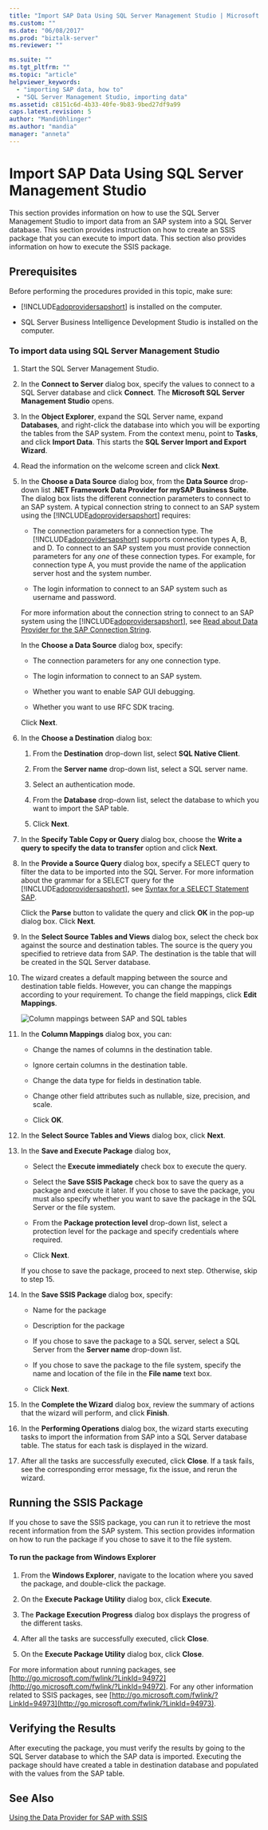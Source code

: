 ```yaml
---
title: "Import SAP Data Using SQL Server Management Studio | Microsoft Docs"
ms.custom: ""
ms.date: "06/08/2017"
ms.prod: "biztalk-server"
ms.reviewer: ""

ms.suite: ""
ms.tgt_pltfrm: ""
ms.topic: "article"
helpviewer_keywords: 
  - "importing SAP data, how to"
  - "SQL Server Management Studio, importing data"
ms.assetid: c8151c6d-4b33-40fe-9b83-9bed27df9a99
caps.latest.revision: 5
author: "MandiOhlinger"
ms.author: "mandia"
manager: "anneta"
---
```

# Import SAP Data Using SQL Server Management Studio
This section provides information on how to use the SQL Server Management Studio to import data from an SAP system into a SQL Server database. This section provides instruction on how to create an SSIS package that you can execute to import data. This section also provides information on how to execute the SSIS package.  
  
## Prerequisites  
 Before performing the procedures provided in this topic, make sure:  
  
-   [!INCLUDE[adoprovidersapshort](../../includes/adoprovidersapshort-md.md)] is installed on the computer.  
  
-   SQL Server Business Intelligence Development Studio is installed on the computer.  
  
### To import data using SQL Server Management Studio  
  
1.  Start the SQL Server Management Studio.  
  
2.  In the **Connect to Server** dialog box, specify the values to connect to a SQL Server database and click **Connect**. The **Microsoft SQL Server Management Studio** opens.  
  
3.  In the **Object Explorer**, expand the SQL Server name, expand **Databases**, and right-click the database into which you will be exporting the tables from the SAP system. From the context menu, point to **Tasks**, and click **Import Data**. This starts the **SQL Server Import and Export Wizard**.  
  
4.  Read the information on the welcome screen and click **Next**.  
  
5.  In the **Choose a Data Source** dialog box, from the **Data Source** drop-down list **.NET Framework Data Provider for mySAP Business Suite**. The dialog box lists the different connection parameters to connect to an SAP system. A typical connection string to connect to an SAP system using the [!INCLUDE[adoprovidersapshort](../../includes/adoprovidersapshort-md.md)] requires:  
  
    -   The connection parameters for a connection type. The [!INCLUDE[adoprovidersapshort](../../includes/adoprovidersapshort-md.md)] supports connection types A, B, and D. To connect to an SAP system you must provide connection parameters for any *one* of these connection types. For example, for connection type A, you must provide the name of the application server host and the system number.  
  
    -   The login information to connect to an SAP system such as username and password.  
  
     For more information about the connection string to connect to an SAP system using the [!INCLUDE[adoprovidersapshort](../../includes/adoprovidersapshort-md.md)], see [Read about Data Provider for the SAP Connection String](../../adapters-and-accelerators/adapter-sap/read-about-data-provider-types-for-the-sap-connection-string.md).  
  
     In the **Choose a Data Source** dialog box, specify:  
  
    -   The connection parameters for any one connection type.  
  
    -   The login information to connect to an SAP system.  
  
    -   Whether you want to enable SAP GUI debugging.  
  
    -   Whether you want to use RFC SDK tracing.  
  
     Click **Next**.  
  
6.  In the **Choose a Destination** dialog box:  
  
    1.  From the **Destination** drop-down list, select **SQL Native Client**.  
  
    2.  From the **Server name** drop-down list, select a SQL server name.  
  
    3.  Select an authentication mode.  
  
    4.  From the **Database** drop-down list, select the database to which you want to import the SAP table.  
  
    5.  Click **Next**.  
  
7.  In the **Specify Table Copy or Query** dialog box, choose the **Write a query to specify the data to transfer** option and click **Next**.  
  
8.  In the **Provide a Source Query** dialog box, specify a SELECT query to filter the data to be imported into the SQL Server. For more information about the grammar for a SELECT query for the [!INCLUDE[adoprovidersapshort](../../includes/adoprovidersapshort-md.md)], see [Syntax for a SELECT Statement SAP](../../adapters-and-accelerators/adapter-sap/syntax-for-a-select-statement-in-sap.md).  
  
     Click the **Parse** button to validate the query and click **OK** in the pop-up dialog box. Click **Next**.  
  
9. In the **Select Source Tables and Views** dialog box, select the check box against the source and destination tables. The source is the query you specified to retrieve data from SAP. The destination is the table that will be created in the SQL Server database.  
  
10. The wizard creates a default mapping between the source and destination table fields. However, you can change the mappings according to your requirement. To change the field mappings, click **Edit Mappings**.  
  
     ![Column mappings between SAP and SQL tables](../../adapters-and-accelerators/adapter-sap/media/73751f74-4cd0-47c6-85ea-de7f507131a0.gif "73751f74-4cd0-47c6-85ea-de7f507131a0")  
  
11. In the **Column Mappings** dialog box, you can:  
  
    -   Change the names of columns in the destination table.  
  
    -   Ignore certain columns in the destination table.  
  
    -   Change the data type for fields in destination table.  
  
    -   Change other field attributes such as nullable, size, precision, and scale.  
  
    -   Click **OK**.  
  
12. In the **Select Source Tables and Views** dialog box, click **Next**.  
  
13. In the **Save and Execute Package** dialog box,  
  
    -   Select the **Execute immediately** check box to execute the query.  
  
    -   Select the **Save SSIS Package** check box to save the query as a package and execute it later. If you chose to save the package, you must also specify whether you want to save the package in the SQL Server or the file system.  
  
    -   From the **Package protection level** drop-down list, select a protection level for the package and specify credentials where required.  
  
    -   Click **Next**.  
  
     If you chose to save the package, proceed to next step. Otherwise, skip to step 15.  
  
14. In the **Save SSIS Package** dialog box, specify:  
  
    -   Name for the package  
  
    -   Description for the package  
  
    -   If you chose to save the package to a SQL server, select a SQL Server from the **Server name** drop-down list.  
  
    -   If you chose to save the package to the file system, specify the name and location of the file in the **File name** text box.  
  
    -   Click **Next**.  
  
15. In the **Complete the Wizard** dialog box, review the summary of actions that the wizard will perform, and click **Finish**.  
  
16. In the **Performing Operations** dialog box, the wizard starts executing tasks to import the information from SAP into a SQL Server database table. The status for each task is displayed in the wizard.  
  
17. After all the tasks are successfully executed, click **Close**. If a task fails, see the corresponding error message, fix the issue, and rerun the wizard.  
  
## Running the SSIS Package  
 If you chose to save the SSIS package, you can run it to retrieve the most recent information from the SAP system. This section provides information on how to run the package if you chose to save it to the file system.  
  
#### To run the package from Windows Explorer  
  
1.  From the **Windows Explorer**, navigate to the location where you saved the package, and double-click the package.  
  
2.  On the **Execute Package Utility** dialog box, click **Execute**.  
  
3.  The **Package Execution Progress** dialog box displays the progress of the different tasks.  
  
4.  After all the tasks are successfully executed, click **Close**.  
  
5.  On the **Execute Package Utility** dialog box, click **Close**.  
  
 For more information about running packages, see [http://go.microsoft.com/fwlink/?LinkId=94972](http://go.microsoft.com/fwlink/?LinkId=94972). For any other information related to SSIS packages, see [http://go.microsoft.com/fwlink/?LinkId=94973](http://go.microsoft.com/fwlink/?LinkId=94973).  
  
## Verifying the Results  
 After executing the package, you must verify the results by going to the SQL Server database to which the SAP data is imported. Executing the package should have created a table in destination database and populated with the values from the SAP table.  
  
## See Also  
 [Using the Data Provider for SAP with SSIS](../../adapters-and-accelerators/adapter-sap/use-the-data-provider-for-sap-with-ssis.md)
